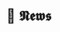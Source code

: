 ---
title: "📰 𝕹𝖊𝖜𝖘"
layout: "news_archives"
type: news
url: "/news/archive"
summary: "archive"
description: "[Preview View](../)"
---